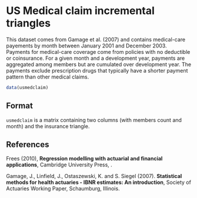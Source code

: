 # US Medical claim incremental triangles

This dataset comes from Gamage et al. (2007) and contains medical-care payements by month between January 2001 and December 2003. Payments for medical-care coverage come from policies with no deductible or coinsurance. For a given month and a development year, payments are aggregated among members but are cumulated over development year. The payments exclude prescription drugs that typically have a shorter payment pattern than other medical claims.

```r
data(usmedclaim)
```

## Format

`usmedclaim` is a matrix containing two columns (with members count and month) and the insurance triangle.

## References

Frees (2010), **Regression modelling with actuarial and financial applications**, Cambridge University Press, .

Gamage, J., Linfield, J., Ostaszewski, K. and S. Siegel (2007). **Statistical methods for health actuaries - IBNR estimates: An introduction**, Society of Actuaries Working Paper, Schaumburg, Illinois.
